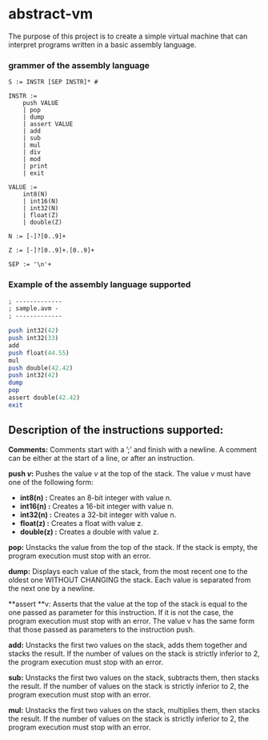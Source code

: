 # abstract-vm
The purpose of this project is to create a simple virtual machine that can interpret programs written in a basic assembly language.

### grammer of the assembly language
```
S := INSTR [SEP INSTR]* #

INSTR :=
    push VALUE
    | pop
    | dump
    | assert VALUE
    | add
    | sub
    | mul
    | div
    | mod
    | print
    | exit

VALUE :=
    int8(N)
    | int16(N)
    | int32(N)
    | float(Z)
    | double(Z)

N := [-]?[0..9]+

Z := [-]?[0..9]+.[0..9]+

SEP := '\n'+
```
### Example of the assembly language supported
```pl
; -------------
; sample.avm -
; -------------

push int32(42)
push int32(33)
add
push float(44.55)
mul
push double(42.42)
push int32(42)
dump
pop
assert double(42.42)
exit

```


## Description of the instructions supported:

**Comments:** Comments start with a ’;’ and finish with a newline. A comment can
be either at the start of a line, or after an instruction.

**push *v*:** Pushes the value *v* at the top of the stack. The value *v* must have one of
the following form:
- **int8(n) :** Creates an 8-bit integer with value n.
- **int16(n) :** Creates a 16-bit integer with value n.
- **int32(n) :** Creates a 32-bit integer with value n.
- **float(z) :** Creates a float with value z.
- **double(z) :** Creates a double with value z.

**pop:** Unstacks the value from the top of the stack. If the stack is empty, the
program execution must stop with an error.

**dump:** Displays each value of the stack, from the most recent one to the oldest
one WITHOUT CHANGING the stack. Each value is separated from the next one
by a newline.

**assert **v: Asserts that the value at the top of the stack is equal to the one passed
as parameter for this instruction. If it is not the case, the program execution must
stop with an error. The value v has the same form that those passed as parameters
to the instruction push.

**add:** Unstacks the first two values on the stack, adds them together and stacks the
result. If the number of values on the stack is strictly inferior to 2, the program
execution must stop with an error.

**sub:** Unstacks the first two values on the stack, subtracts them, then stacks the
result. If the number of values on the stack is strictly inferior to 2, the program
execution must stop with an error.

**mul:** Unstacks the first two values on the stack, multiplies them, then stacks the
result. If the number of values on the stack is strictly inferior to 2, the program
execution must stop with an error.